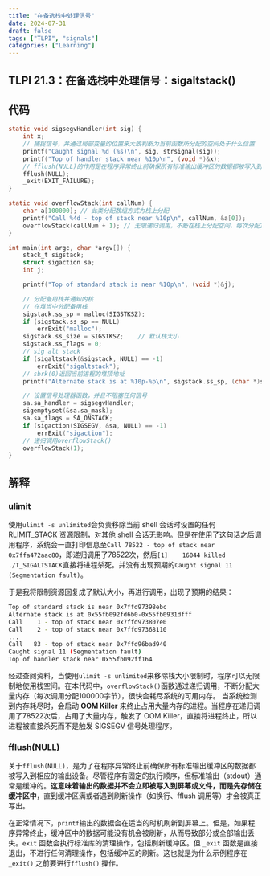 ```yaml
---
title: "在备选栈中处理信号"
date: 2024-07-31
draft: false
tags: ["TLPI", "signals"]
categories: ["Learning"]
---
```


## TLPI 21.3：在备选栈中处理信号：sigaltstack()

## 代码

```c
static void sigsegvHandler(int sig) {
    int x;
    // 捕捉信号，并通过局部变量的位置来大致判断为当前函数所分配的空间处于什么位置
    printf("Caught signal %d (%s)\n", sig, strsignal(sig));
    printf("Top of handler stack near %10p\n", (void *)&x);
    // fflush(NULL)的作用是在程序异常终止前确保所有标准输出缓冲区的数据都被写入到相应的输出设备。
    fflush(NULL);
    _exit(EXIT_FAILURE);
}

static void overflowStack(int callNum) {
    char a[100000]; // 此类分配数组方式为栈上分配
    printf("Call %4d - top of stack near %10p\n", callNum, &a[0]);
    overflowStack(callNum + 1); // 无限递归调用，不断在栈上分配空间，每次分配100000字节以上
}

int main(int argc, char *argv[]) {
    stack_t sigstack;
    struct sigaction sa;
    int j;

    printf("Top of standard stack is near %10p\n", (void *)&j);

    // 分配备用栈并通知内核
    // 在堆当中分配备用栈
    sigstack.ss_sp = malloc(SIGSTKSZ);
    if (sigstack.ss_sp == NULL)
        errExit("malloc");
    sigstack.ss_size = SIGSTKSZ;    // 默认栈大小
    sigstack.ss_flags = 0;
    // sig alt stack
    if (sigaltstack(&sigstack, NULL) == -1)
        errExit("sigaltstack");
    // sbrk(0)返回当前进程的堆顶地址
    printf("Alternate stack is at %10p-%p\n", sigstack.ss_sp, (char *)sbrk(0) - 1);

    // 设置信号处理器函数，并且不阻塞任何信号
    sa.sa_handler = sigsegvHandler;
    sigemptyset(&sa.sa_mask);
    sa.sa_flags = SA_ONSTACK;
    if (sigaction(SIGSEGV, &sa, NULL) == -1)
        errExit("sigaction");
    // 递归调用overflowStack()
    overflowStack(1);
}
```

## 解释

### ulimit

使用`ulimit -s unlimited`会负责移除当前 shell 会话时设置的任何 RLIMIT_STACK 资源限制，对其他 shell 会话无影响。但是在使用了这句话之后调用程序，系统会一直打印信息至`Call 78522 - top of stack near 0x7ffa472aac80`，即递归调用了78522次，然后`[1]    16044 killed     ./T_SIGALTSTACK`直接将进程杀死。并没有出现预期的`Caught signal 11 (Segmentation fault)`。

于是我将限制资源回复成了默认大小，再进行调用，出现了预期的结果：

```bash
Top of standard stack is near 0x7ffd97398ebc
Alternate stack is at 0x55fb092fd6b0-0x55fb0931dfff
Call    1 - top of stack near 0x7ffd973807e0
Call    2 - top of stack near 0x7ffd97368110
...
Call   83 - top of stack near 0x7ffd96bad940
Caught signal 11 (Segmentation fault)
Top of handler stack near 0x55fb092ff164
```

经过查阅资料，当使用`ulimit -s unlimited`来移除栈大小限制时，程序可以无限制地使用栈空间。在本代码中，`overflowStack()`函数通过递归调用，不断分配大量内存（每次调用分配100000字节），很快会耗尽系统的可用内存。
当系统检测到内存耗尽时，会启动 **OOM Killer** 来终止占用大量内存的进程。当程序在递归调用了78522次后，占用了大量内存，触发了 OOM Killer，直接将进程终止，所以进程被直接杀死而不是触发 SIGSEGV 信号处理程序。

### fflush(NULL)

关于`fflush(NULL)`，是为了在程序异常终止前确保所有标准输出缓冲区的数据都被写入到相应的输出设备。尽管程序有固定的执行顺序，但标准输出（stdout）通常是缓冲的。**这意味着输出的数据并不会立即被写入到屏幕或文件，而是先存储在缓冲区中**，直到缓冲区满或者遇到刷新操作（如换行、fflush 调用等）才会被真正写出。

在正常情况下，`printf`输出的数据会在适当的时机刷新到屏幕上。但是，如果程序异常终止，缓冲区中的数据可能没有机会被刷新，从而导致部分或全部输出丢失。`exit` 函数会执行标准库的清理操作，包括刷新缓冲区。但 `_exit` 函数是直接退出，不进行任何清理操作，包括缓冲区的刷新。这也就是为什么示例程序在`_exit()` 之前要进行`fflush()` 操作。
